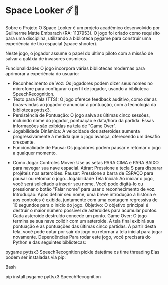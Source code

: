# Space Looker ☄️🚀
Sobre o Projeto
O Space Looker é um projeto acadêmico desenvolvido por Guilherme Matte Embarach (RA: 1137953). O jogo foi criado como requisito para uma disciplina, utilizando a biblioteca pygame para construir uma experiência de tiro espacial (space shooter).

Neste jogo, o jogador assume o papel do último piloto com a missão de salvar a galáxia de invasores cósmicos.

Funcionalidades
O jogo incorpora várias bibliotecas modernas para aprimorar a experiência do usuário:

* Reconhecimento de Voz: Os jogadores podem dizer seus nomes no microfone para configurar o perfil de jogador, usando a biblioteca SpeechRecognition.
* Texto para Fala (TTS): O jogo oferece feedback auditivo, como dar as boas-vindas ao jogador e anunciar a pontuação, com a tecnologia da biblioteca pyttsx3.
* Persistência de Pontuação: O jogo salva as últimas cinco sessões, incluindo nome do jogador, pontuação e data/hora da partida. Essas informações são exibidas na tela de "Game Over".
* Jogabilidade Dinâmica: A velocidade dos asteroides aumenta progressivamente à medida que o jogo avança, oferecendo um desafio crescente.
* Funcionalidade de Pausa: Os jogadores podem pausar e retomar o jogo a qualquer momento.
- Como Jogar
Controles
Mover: Use as setas PARA CIMA e PARA BAIXO para navegar sua nave espacial.
Atirar: Pressione a tecla S para disparar projéteis nos asteroides.
Pausar: Pressione a barra de ESPAÇO para pausar ou retomar o jogo.
Jogabilidade
Tela Inicial: Ao iniciar o jogo, você será solicitado a inserir seu nome. Você pode digitá-lo ou pressionar o botão "Falar nome" para usar o reconhecimento de voz.
Introdução: Após definir seu nome, uma breve introdução à história e aos controles é exibida, juntamente com uma contagem regressiva de 10 segundos para o início do jogo.
Objetivo: O objetivo principal é destruir o maior número possível de asteroides para acumular pontos. Cada asteroide destruído concede um ponto.
Game Over: O jogo termina se sua nave colidir com um asteroide. A tela final exibirá sua pontuação e as pontuações das últimas cinco partidas. A partir desta tela, você pode optar por sair do jogo ou retornar à tela inicial para jogar novamente.
Dependências
Para rodar este jogo, você precisará do Python e das seguintes bibliotecas:

pygame
pyttsx3
SpeechRecognition
pickle
datetime
os
time
threading
Elas podem ser instaladas via pip:

Bash

pip install pygame pyttsx3 SpeechRecognition
